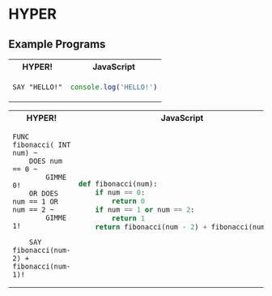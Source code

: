 # HYPER

## Example Programs

<table>
  <tr>
  <th>HYPER!</th>
  <th>JavaScript</th>
  </tr>

  <tr>
  <td>

```
SAY "HELLO!"
```

  </td>

  <td>

```javascript
console.log('HELLO!')
```

  </td>

  </tr>
</table>


<table>
  <tr>
  <th>HYPER!</th>
  <th>JavaScript</th>
  </tr>

  <tr>
  <td>

```
FUNC fibonacci( INT num) ~  
    DOES num == 0 ~
        GIMME 0!
    OR DOES num == 1 OR num == 2 ~ 
        GIMME 1!
    
    SAY fibonacci(num-2) + fibonacci(num-1)!
```

  </td>

  <td>

```python
def fibonacci(num): 
    if num == 0: 
        return 0
    if num == 1 or num == 2:
        return 1
    return fibonacci(num - 2) + fibonacci(num - 1)
```

  </td>

  </tr>
</table>